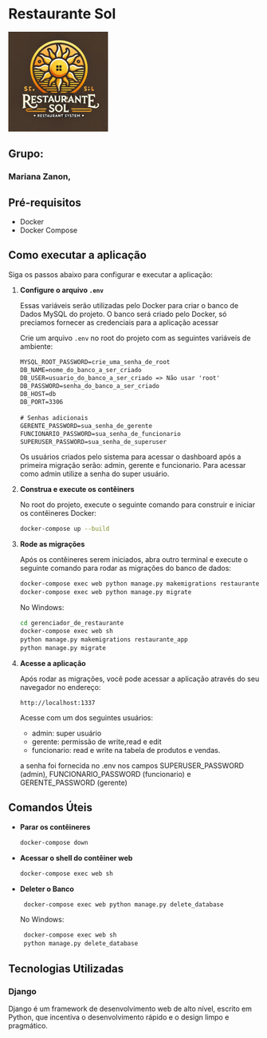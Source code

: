 # Restaurante Sol

<img src="/restaurante_app/static/restaurante_app/img/logo.png" alt="Logo" width="200"/>


 ## Grupo:
 
 ### Mariana Zanon,

## Pré-requisitos

- Docker
- Docker Compose

## Como executar a aplicação

Siga os passos abaixo para configurar e executar a aplicação:

1. **Configure o arquivo `.env`**

   Essas variáveis serão utilizadas pelo Docker para criar o banco de Dados MySQL do projeto. O banco será criado pelo Docker, só preciamos fornecer as credenciais para a aplicação acessar

   Crie um arquivo `.env` no root do projeto com as seguintes variáveis de ambiente:

   ```env
   MYSQL_ROOT_PASSWORD=crie_uma_senha_de_root
   DB_NAME=nome_do_banco_a_ser_criado
   DB_USER=usuario_do_banco_a_ser_criado => Não usar 'root'
   DB_PASSWORD=senha_do_banco_a_ser_criado
   DB_HOST=db
   DB_PORT=3306

   # Senhas adicionais
   GERENTE_PASSWORD=sua_senha_de_gerente
   FUNCIONARIO_PASSWORD=sua_senha_de_funcionario
   SUPERUSER_PASSWORD=sua_senha_de_superuser
   ```

   Os usuários criados pelo sistema para acessar o dashboard após a primeira migração serão: admin, gerente e funcionario. Para acessar como admin utilize a senha do super usuário.

4. **Construa e execute os contêiners**

   No root do projeto, execute o seguinte comando para construir e iniciar os contêineres Docker:

   ```sh
   docker-compose up --build
   ```

5. **Rode as migrações**

   Após os contêineres serem iniciados, abra outro terminal e execute o seguinte comando para rodar as migrações do banco de dados:

   ```sh
   docker-compose exec web python manage.py makemigrations restaurante_app
   docker-compose exec web python manage.py migrate
   ```
   No Windows:

   ```sh
   cd gerenciador_de_restaurante
   docker-compose exec web sh
   python manage.py makemigrations restaurante_app
   python manage.py migrate
   ```

6. **Acesse a aplicação**

   Após rodar as migrações, você pode acessar a aplicação através do seu navegador no endereço:

   ```
   http://localhost:1337
   ```
   Acesse com um dos seguintes usuários:
    - admin: super usuário
    - gerente: permissão de write,read e edit
    - funcionario: read e write na tabela de produtos e vendas.

   a senha foi fornecida no .env nos campos SUPERUSER_PASSWORD (admin), FUNCIONARIO_PASSWORD (funcionario) e GERENTE_PASSWORD (gerente)

## Comandos Úteis

- **Parar os contêineres**

  ```sh
  docker-compose down
  ```

- **Acessar o shell do contêiner web**

  ```sh
  docker-compose exec web sh
  ```

- **Deleter o Banco**

  ```sh
   docker-compose exec web python manage.py delete_database
  ```

  No Windows:

  ```sh
   docker-compose exec web sh
   python manage.py delete_database
  ```

## Tecnologias Utilizadas

### Django
Django é um framework de desenvolvimento web de alto nível, escrito em Python, que incentiva o desenvolvimento rápido e o design limpo e pragmático.
